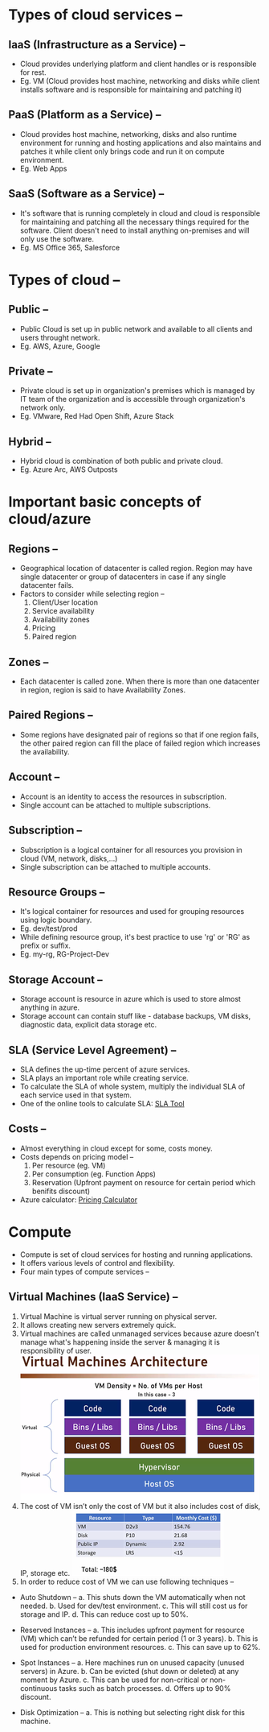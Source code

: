 # Types of cloud services –

## IaaS (Infrastructure as a Service) –

- Cloud provides underlying platform and client handles or is responsible for rest.
- Eg. VM (Cloud provides host machine, networking and disks while client installs software and is responsible for maintaining and patching it)

## PaaS (Platform as a Service) –

- Cloud provides host machine, networking, disks and also runtime environment for running and hosting applications and also maintains and patches it while client only brings code and run it on compute environment.
- Eg. Web Apps

## SaaS (Software as a Service) –

- It's software that is running completely in cloud and cloud is responsible for maintaining and patching all the necessary things required for the software. Client doesn't need to install anything on-premises and will only use the software.
- Eg. MS Office 365, Salesforce

# Types of cloud –

## Public –

- Public Cloud is set up in public network and available to all clients and users throught network.
- Eg. AWS, Azure, Google

## Private –

- Private cloud is set up in organization's premises which is managed by IT team of the organization and is accessible through organization's network only.
- Eg. VMware, Red Had Open Shift, Azure Stack

## Hybrid –

- Hybrid cloud is combination of both public and private cloud.
- Eg. Azure Arc, AWS Outposts

# Important basic concepts of cloud/azure

## Regions –

- Geographical location of datacenter is called region. Region may have single datacenter or group of datacenters in case if any single datacenter fails.
- Factors to consider while selecting region –
  1. Client/User location
  2. Service availability
  3. Availability zones
  4. Pricing
  5. Paired region

## Zones –

- Each datacenter is called zone. When there is more than one datacenter in region, region is said to have Availability Zones.

## Paired Regions –

- Some regions have designated pair of regions so that if one region fails, the other paired region can fill the place of failed region which increases the availability.

## Account –

- Account is an identity to access the resources in subscription.
- Single account can be attached to multiple subscriptions.

## Subscription –

- Subscription is a logical container for all resources you provision in cloud (VM, network, disks,...)
- Single subscription can be attached to multiple accounts.

## Resource Groups –

- It's logical container for resources and used for grouping resources using logic boundary.
- Eg. dev/test/prod
- While defining resource group, it's best practice to use 'rg' or 'RG' as prefix or suffix.
- Eg. my-rg, RG-Project-Dev

## Storage Account –

- Storage account is resource in azure which is used to store almost anything in azure.
- Storage account can contain stuff like - database backups, VM disks, diagnostic data, explicit data storage etc.

## SLA (Service Level Agreement) –

- SLA defines the up-time percent of azure services.
- SLA plays an important role while creating service.
- To calculate the SLA of whole system, multiply the individual SLA of each service used in that system.
- One of the online tools to calculate SLA: [SLA Tool](https://uptime.is/)

## Costs –

- Almost everything in cloud except for some, costs money.
- Costs depends on pricing model –
  1. Per resource (eg. VM)
  2. Per consumption (eg. Function Apps)
  3. Reservation (Upfront payment on resource for certain period which benifits discount)
- Azure calculator: [Pricing Calculator](https://azure.microsoft.com/en-us/pricing/calculator/)

# Compute

- Compute is set of cloud services for hosting and running applications.
- It offers various levels of control and flexibility.
- Four main types of compute services –

## Virtual Machines (IaaS Service) –

1. Virtual Machine is virtual server running on physical server.
2. It allows creating new servers extremely quick.
3. Virtual machines are called unmanaged services because azure doesn't manage what's happening inside the server & managing it is responsibility of user.
   ![Virtual Machine Architecture](/images/virtual-machine-architecture.png)
4. The cost of VM isn’t only the cost of VM but it also includes cost of disk, IP, storage etc.
   ![Virtual Machine Cost](/images/vm-costing.png)
5. In order to reduce cost of VM we can use following techniques –

- Auto Shutdown –
  a. This shuts down the VM automatically when not needed.
  b. Used for dev/test environment.
  c. This will still cost us for storage and IP.
  d. This can reduce cost up to 50%.

- Reserved Instances –
  a. This includes upfront payment for resource (VM) which can’t be refunded for certain period (1 or 3 years).
  b. This is used for production environment resources.
  c. This can save up to 62%.

- Spot Instances –
  a. Here machines run on unused capacity (unused servers) in Azure.
  b. Can be evicted (shut down or deleted) at any moment by Azure.
  c. This can be used for non-critical or non-continuous tasks such as batch processes.
  d. Offers up to 90% discount.

- Disk Optimization –
  a. This is nothing but selecting right disk for this machine.
